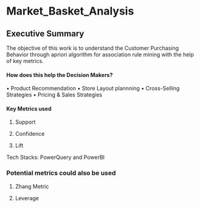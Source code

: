 # Market_Basket_Analysis

## Executive Summary
The objective of this work is to understand the Customer Purchasing Behavior through apriori algorithm for association rule mining with the help of key metrics.

#### How does this help the Decision Makers?

•	Product Recommendation
•	Store Layout plannning
• Cross-Selling Strategies
•	Pricing & Sales Strategies

#### Key Metrics used

1. Support

2. Confidence

3. Lift

Tech Stacks: PowerQuery and PowerBI

### Potential metrics could also be used 
1. Zhang Metric

2. Leverage
